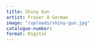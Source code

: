 ```yaml
---
title: Shiny Gun
artist: Fraser A Gorman
image: "/uploads/shiny-gun.jpg"
catalogue-number: 
format: Digital
---
```


